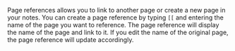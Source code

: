Page references allows you to link to another page or create a new page in your notes. You can create a page reference by typing `[[` and entering the name of the page you want to reference. The page reference will display the name of the page and link to it. If you edit the name of the original page, the page reference will update accordingly.